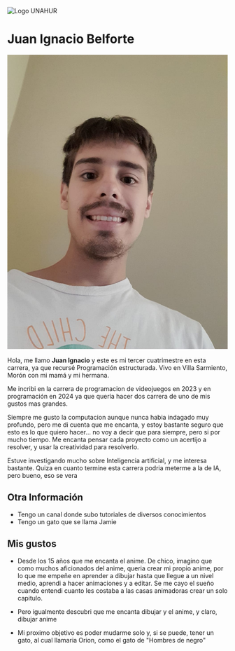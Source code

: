 ![Logo UNAHUR](./UNAHUR.png)

# Juan Ignacio Belforte

![Juan Ignacio Belforte](./JuanIgnacioBelforte.jpg)

Hola, me llamo **Juan Ignacio** y este es mi tercer cuatrimestre en esta carrera, ya que recursé Programación estructurada. Vivo en Villa Sarmiento, Morón con mi mamá y mi hermana.

Me incribi en la carrera de programacion de videojuegos en 2023 y en programación en 2024 ya que quería hacer dos carrera de uno de mis gustos mas grandes. 

Siempre me gusto la computacion aunque nunca habia indagado muy profundo, pero me di cuenta que me encanta, y estoy bastante seguro que esto es lo que quiero hacer... no voy a decir que para siempre, pero si por mucho tiempo. Me encanta pensar cada proyecto como un acertijo a resolver, y usar la creatividad para resolverlo.

Estuve investigando mucho sobre Inteligencia artificial, y me interesa bastante.  Quiza en cuanto termine esta carrera podria meterme a la de IA, pero bueno, eso se vera

## Otra Información
- Tengo un canal donde subo tutoriales de diversos conocimientos 
- Tengo un gato que se llama Jamie

## Mis gustos

- Desde los 15 años que me encanta el anime. De chico, imagino que como muchos aficionados del anime, queria crear mi propio anime, por lo que me empeñe en aprender a dibujar hasta que llegue a un nivel medio, aprendi a hacer animaciones y a editar. Se me cayo el sueño cuando entendi cuanto les costaba a las casas animadoras crear un solo capitulo. 

- Pero igualmente descubri que me encanta dibujar y el anime, y claro, dibujar anime

- Mi proximo objetivo es poder mudarme solo y, si se puede, tener un gato, al cual llamaria Orion, como el gato de "Hombres de negro"
